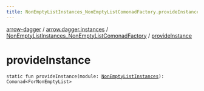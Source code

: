 ```yaml
---
title: NonEmptyListInstances_NonEmptyListComonadFactory.provideInstance - arrow-dagger
---
```


[arrow-dagger](../../index.html) / [arrow.dagger.instances](../index.html) / [NonEmptyListInstances_NonEmptyListComonadFactory](index.html) / [provideInstance](./provide-instance.html)

# provideInstance

`static fun provideInstance(module: `[`NonEmptyListInstances`](../-non-empty-list-instances/index.html)`): Comonad<ForNonEmptyList>`